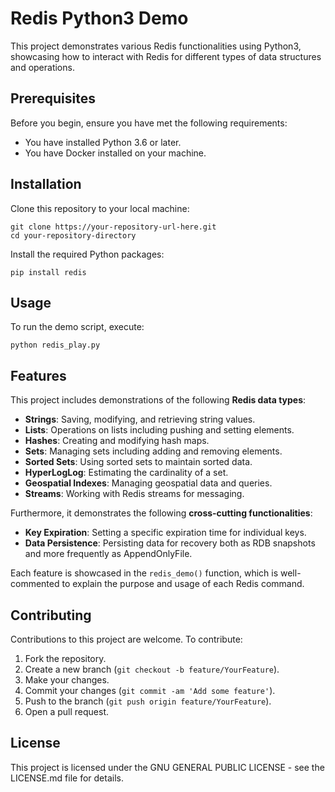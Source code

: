# Redis Python3 Demo

This project demonstrates various Redis functionalities using Python3, showcasing how to interact with Redis for different types of data structures and operations.

## Prerequisites

Before you begin, ensure you have met the following requirements:
* You have installed Python 3.6 or later.
* You have Docker installed on your machine.

## Installation

Clone this repository to your local machine:

    git clone https://your-repository-url-here.git
    cd your-repository-directory

Install the required Python packages:

    pip install redis

## Usage

To run the demo script, execute:

    python redis_play.py

## Features

This project includes demonstrations of the following **Redis data types**:
- **Strings**: Saving, modifying, and retrieving string values.
- **Lists**: Operations on lists including pushing and setting elements.
- **Hashes**: Creating and modifying hash maps.
- **Sets**: Managing sets including adding and removing elements.
- **Sorted Sets**: Using sorted sets to maintain sorted data.
- **HyperLogLog**: Estimating the cardinality of a set.
- **Geospatial Indexes**: Managing geospatial data and queries.
- **Streams**: Working with Redis streams for messaging.

Furthermore, it demonstrates the following **cross-cutting functionalities**:
- **Key Expiration**: Setting a specific expiration time for individual keys.
- **Data Persistence**: Persisting data for recovery both as RDB snapshots and more frequently as AppendOnlyFile.

Each feature is showcased in the `redis_demo()` function, which is well-commented to explain the purpose and usage of each Redis command.

## Contributing

Contributions to this project are welcome. To contribute:
1. Fork the repository.
2. Create a new branch (`git checkout -b feature/YourFeature`).
3. Make your changes.
4. Commit your changes (`git commit -am 'Add some feature'`).
5. Push to the branch (`git push origin feature/YourFeature`).
6. Open a pull request.

## License

This project is licensed under the GNU GENERAL PUBLIC LICENSE - see the LICENSE.md file for details.
